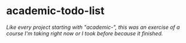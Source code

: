 # academic-todo-list

*Like every project starting with "academic-", this was an exercise of a course I'm taking right now or I took before because it finished.*